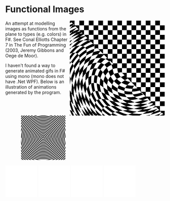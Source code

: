 # Functional Images

<img align="right" src="test.png" width="300" />

An attempt at modelling images as functions from the plane to types (e.g. colors) in F#. See Conal Elliotts Chapter 7 in The Fun of Programming (2003, Jeremy Gibbons and Oege de Moor). 

I haven't found a way to generate animated gifs in F# using mono (mono does not have .Net WPF). Below is an illustration of animations generated by the program.

<img src="polarchecker.gif" height="140" hspace="50"/>

<img src="examples/open_close_blinds.gif" width="100" /> <img src="examples/peacock_feathers.gif" width="100" /> <img src="examples/relaxed_rays.gif" width="100" /> <img src="examples/relaxed_rings.gif" width="100" />
